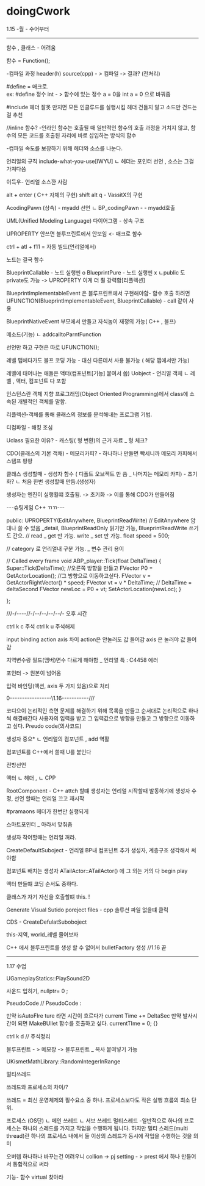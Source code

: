 # doingCwork
 1.15 -월 - 수어부터


-----------------------

함수 , 클래스 - 어려움

함수 = Function();

-컴파일 과정 
header(h)
source(cpp)  - > 컴파일 -> 결과?
       	  (전처리)

#define = 매크로.   
ex: #define 정수 int  - > 함수에 있는 정수 a = 0을 int a = 0 으로 바꿔줌

#include
헤더 잘못 만지면 모든 인클루드를 실행시킴
헤더 건들지 말고 소드만 건드는걸 추천

//inline 함수?
-인라인 함수는 호출될 때 일반적인 함수의 호출 과정을 거치지 않고, 
함수의 모든 코드를 호출된 자리에 바로 삽입하는 방식의 함수

-컴파일 속도를 보장하기 위해 헤더와 소스를 나눈다.

언리얼의 규칙 include-what-you-use[IWYU]
ㄴ 헤더는 포인터 선언 , 소스는 그걸 가져다씀

이득우- 언리얼 소스깐 사람

alt + enter ( C++ 자체의 구현)
shift alt q    -   VassitX의 구현

AcodingPawn    (상속)      - myadd 선언 
   ㄴ BP_codingPawn    -	- myadd호출

UML(Unified Modeling Language) 다이어그램 - 상속 구조 

UPROPERTY 안쓰면 블루프린트에서 안보임 <- 매크로 함수

ctrl + atl + f11 = 자동 빌드(언리얼에서)

노드는 결국 함수

BlueprintCallable - 노드 실행핀 o 
BlueprintPure - 노드 실행핀 x
ㄴpublic 도 private도 가능 -> UPROPERTY 이게 더 훨 강력함[리플렉션]

BlueprintImplementableEvent 은 블루프린트에서 구현해야함- 함수
 호출 하려면 UFUNCTION(BlueprintImplementableEvent, BlueprintCallable) - call 같이 사용

BlueprintNativeEvent 부모에서 만들고 자식놈이 재정의 가능( C++ , 블프)

메소드(기능)
ㄴ addcalltoParntFunction

선언만 하고 구현은 따로 UFUNCTION();


레벨 맵에다가도 블프 코딩 가능 - 대신 다른데서 사용 불가능 ( 해당 맵에서만 가능)

레벨에 태어나는 애들은 액터(컴포넌트[기능] 붙여서 씀)
Uobject - 언리얼 객체
 ㄴ 레벨 , 액터, 컴포넌트 다 포함

인스턴스란 객체 지향 프로그래밍(Object Oriented Programming)에서 class에 소속된 개별적인 객체를 말함.

리플렉션-객체를 통해 클래스의 정보를 분석해내는 프로그램 기법.

디컴파일 - 해킹 조심

Uclass 필요한 이유? - 캐스팅( 형 변환)의 근거 자료 _ 형 체크?

CDO(클래스의 기본 객채) - 메모리카피? - 하나하나 만들면 빡세니까 메모리 카피해서 스탬프 팡팡

클래스 생성할때 - 생성자 함수 ( 디폴트 오브젝트 만 씀 _ 나머지는 메모리 카피) - 초기화?
ㄴ 처음 한번 생성할때 만듬.(생성자)

생성자는 엔진이 실행횔떄 호출됨. -> 초기화 ->  이를 통해 CDO가 만들어짐


---슈팅게임 C++ ㄲㄲ---

public:
	UPROPERTY(EditAnywhere, BlueprintReadWrite)
 // EditAnywhere 암대나 쓸 수 있음 _detail,  BlueprintReadOnly 읽기만 가능, BlueprintReadWrite 쓰기도 간으. 
 // read _ get 만 가능. write _ set 만 가능.
	float speed = 500;

//  category 로 언리얼내 구분 가능. _ 변수 관리 용이


// Called every frame
void ABP_player::Tick(float DeltaTime)
{
	Super::Tick(DeltaTime);
	//오른쪽 방향을 만들고 
	FVector P0 = GetActorLocation();
		//그 방향으로 이동하고싶다.
	FVector v = GetActorRightVector() * speed;
	FVector vt = v * DeltaTime; // DeltaTime = deltaSecond
	FVector newLoc = P0 + vt;
	SetActorLocation(newLoc);
}

};

///-/----//-/--/--/--/--/- 오후 시간

ctrl k c 주석
ctrl k u 주석해제

input binding action axis 차이 action은 안눌러도 값 들어감 axis 은 눌러야 값 들어감

지역변수랑 필드(맴버)면수 다르게 해야함 _ 언리얼 특 : C4458 에러

포인터 -> 원본이 넘어옴

입력 바인딩(액션, axis 두 가지 있음)으로 처리 


0-----------------\1.16-----------///

코디으이 논리적인 측면
문제를 해결하기 위해 목록을 만들고 순서대로 논리적으로 하나씩 해결해간다
사용자의 입력을 받고 그 입력값으로 방향을 만들고 그 방향으로 이동하고 싶다.
Preudo code(의사코드)

생성자 중요*
ㄴ 언리얼의 컴포넌트 , add 역활

컴포넌트를 C++에서 쓸때 U를 붙인다

전방선언

액터
ㄴ 헤더 , ㄴ CPP

RootComponent - C++ attch 할떄
생성자는 언리얼 시작할때 발동하기에 생성자 수정, 선언 할때는 언리얼 끄고 재시작

#pramaons 헤더가 한번만 실행되게

스마트포인터 _ 아라서 맞춰줌

생성자 작어할때는 언리얼 꺼라.

CreateDefaultSuboject - 언리얼 BP내 컴포넌트 추가 생성자, 계층구조 생각해서 써야함

컴포넌트 배치는 생성자 ATailActor::ATailActor() 에 그 외는 거의 다 begin play

액터 만들떄 코딩 순서도 중하다.

클래스가 자기 자신을 호출할떄 this. !

Generate Visual Sutido poreject files - cpp 솔루션 파일 없을떄 클릭

CDS - CreateDefulatSuboboject

this-지역, world_레벨 물어보자

C++ 에서 블루프린트를 생성 할 수 없어서 bulletFactory 생성
//1.16 끝 

------------------------

1.17 수업

UGameplayStatics::PlaySound2D

사운드 입히기, nullptr= 0 ;

PseudoCode
// PseudoCode : 

만약 isAutoFIre ture 라면
시간이 흐르다가 current Time += DeltaSec
     만약 발사시간이 되면 
	MakeBUllet 함수를 호출하고 싶다.
	currentTIme = 0;
{}

ctrl k d  //  주석정리

블루프린트 - > 메모장 -> 블루프린트 _ 복사 붙여넣기 가능

UKismetMathLibrary::RandomIntegerInRange

멀티쓰레드

쓰레드와 프로세스의 차이/?

쓰레드 = 최신 운영체제의 필수요소 중 하나. 프로세스보다도 작은 실행 흐름의 최소 단위.

프로세스 (OS단)
 ㄴ 메인 쓰레드 
    ㄴ 서브 쓰레드
 멀티스레드 -일반적으로 하나의 프로세스는 하나의 스레드를 가지고 작업을 수행하게 됩니다.
하지만 멀티 스레드(multi thread)란 하나의 프로세스 내에서 둘 이상의 스레드가 동시에 작업을 수행하는 것을 의미

오버렙 하나하나 바꾸는건 어려우니 collion -> pj setting - > prest 에서 하나 만들어서 통합적으로 써라

기능- 함수 virtual 찾아라